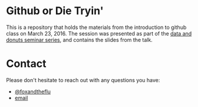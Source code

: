 # Github or Die Tryin'

This is a repository that holds the materials from the introduction to github class on March 23, 2016. The session was presented as part of the [data and donuts seminar series](https://guides.lib.utexas.edu/data-and-donuts/Home), and contains the slides from the talk.

# Contact

Please don't hesitate to reach out with any questions you have:
- [@foxandtheflu](https://twitter.com/foxandtheflu)  
- [email](mailto:spncrfx@gmail.com)  
